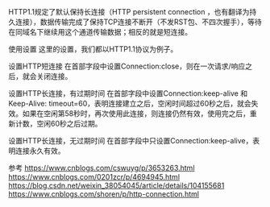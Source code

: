 HTTP1.1规定了默认保持长连接（HTTP persistent connection ，也有翻译为持久连接），数据传输完成了保持TCP连接不断开（不发RST包、不四次握手），等待在同域名下继续用这个通道传输数据；相反的就是短连接。



使用设置
这里的设置，我们都以HTTP1.1协议为例子。

设置HTTP短连接
在首部字段中设置Connection:close，则在一次请求/响应之后，就会关闭连接。

设置HTTP长连接，有过期时间
在首部字段中设置Connection:keep-alive 和Keep-Alive: timeout=60，表明连接建立之后，空闲时间超过60秒之后，就会失效。如果在空闲第58秒时，再次使用此连接，则连接仍然有效，使用完之后，重新计数，空闲60秒之后过期。

设置HTTP长连接，无过期时间
在首部字段中只设置Connection:keep-alive，表明连接永久有效。




参考
https://www.cnblogs.com/cswuyg/p/3653263.html
https://www.cnblogs.com/0201zcr/p/4694945.html
https://blog.csdn.net/weixin_38054045/article/details/104155681
https://www.cnblogs.com/shoren/p/http-connection.html


